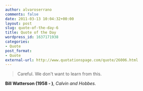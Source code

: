 ```yaml
---
author: alvaroserrano
comments: false
date: 2011-03-13 10:04:32+00:00
layout: post
slug: quote-of-the-day-6
title: Quote of the Day
wordpress_id: 1637171938
categories:
- Quote
post_format:
- Quote
external-url: http://www.quotationspage.com/quote/26006.html
---
```


<blockquote>Careful. We don't want to learn from this.</blockquote>

**Bill Watterson (1958 - )**, _Calvin and Hobbes._
